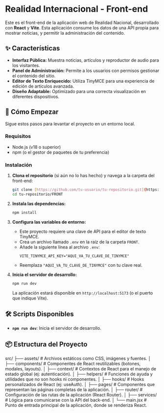 # Realidad Internacional - Front-end

Este es el front-end de la aplicación web de Realidad Nacional, desarrollado con **React** y **Vite**. Esta aplicación consume los datos de una API propia para mostrar noticias, y permitir la administración del contenido.

## ✨ Características

- **Interfaz Pública:** Muestra noticias, artículos y reproductor de audio para los visitantes.
- **Panel de Administración:** Permite a los usuarios con permisos gestionar el contenido del sitio.
- **Editor de Texto Enriquecido:** Utiliza TinyMCE para una experiencia de edición de artículos avanzada.
- **Diseño Adaptable:** Optimizado para una correcta visualización en diferentes dispositivos.

## 🚀 Cómo Empezar

Sigue estos pasos para levantar el proyecto en un entorno local.

### Requisitos

- Node.js (v18 o superior)
- npm (o el gestor de paquetes de tu preferencia)

### Instalación

1.  **Clona el repositorio** (si aún no lo has hecho) y navega a la carpeta del front-end:
    ```bash
    git clone [https://github.com/tu-usuario/tu-repositorio.git](https://github.com/tu-usuario/tu-repositorio.git)
    cd tu-repositorio/FRONT
    ```

2.  **Instala las dependencias:**
    ```bash
    npm install
    ```

3.  **Configura las variables de entorno:**
    - Este proyecto requiere una clave de API para el editor de texto TinyMCE.
    - Crea un archivo llamado `.env` en la raíz de la carpeta `FRONT`.
    - Añade la siguiente línea al archivo `.env`:
      ```
      VITE_TINYMCE_API_KEY="AQUI_VA_TU_CLAVE_DE_TINYMCE"
      ```
    - Reemplaza `"AQUI_VA_TU_CLAVE_DE_TINYMCE"` con tu clave real.

4.  **Inicia el servidor de desarrollo:**
    ```bash
    npm run dev
    ```
    La aplicación estará disponible en `http://localhost:5173` (o el puerto que indique Vite).

## 🛠️ Scripts Disponibles

- **`npm run dev`**: Inicia el servidor de desarrollo.

## 📦 Estructura del Proyecto

src/
├── assets/         # Archivos estáticos como CSS, imágenes y fuentes.
│
├── components/     # Componentes de React reutilizables (botones, modales, layouts).
│
├── context/        # Contextos de React para el manejo de estado global (ej: autenticación).
│
├── helpers/        # Funciones de ayuda y utilidades que no son hooks ni componentes.
│
├── hooks/          # Hooks personalizados de React (ej: useAuth).
│
├── pages/          # Componentes que representan las páginas completas de la aplicación.
│
├── router/         # Configuración de las rutas de la aplicación (React Router).
│
├── services/       # Lógica para comunicarse con la API del back-end.
│
└── main.jsx        # Punto de entrada principal de la aplicación, donde se renderiza React.
